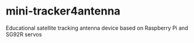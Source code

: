 # mini-tracker4antenna
Educational satellite tracking antenna device based on Raspberry Pi and SG92R servos
